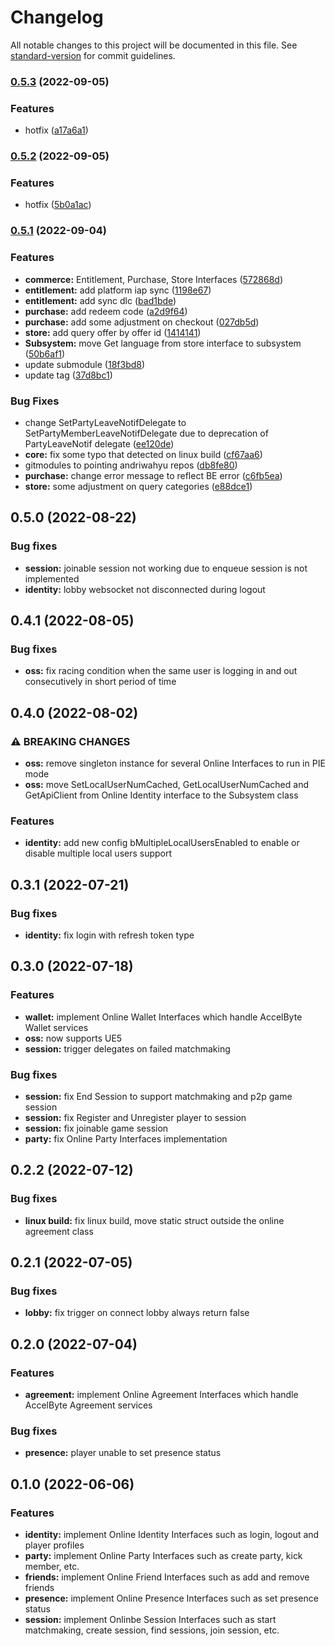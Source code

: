 # Changelog

All notable changes to this project will be documented in this file. See [standard-version](https://github.com/conventional-changelog/standard-version) for commit guidelines.

### [0.5.3](https://bitbucket.org/andriwahyu/justice-ue4-oss/branches/compare/0.5.3%0D0.5.2) (2022-09-05)


### Features

* hotfix ([a17a6a1](https://bitbucket.org/andriwahyu/justice-ue4-oss/commits/a17a6a185eb7b201cce6d5ea96b1c23ee4040c96))

### [0.5.2](https://bitbucket.org/andriwahyu/justice-ue4-oss/branches/compare/0.5.2%0D0.5.1) (2022-09-05)


### Features

* hotfix ([5b0a1ac](https://bitbucket.org/andriwahyu/justice-ue4-oss/commits/5b0a1ac084f47a0a0a177948ba2ee8dff7ee7dc2))

### [0.5.1](https://bitbucket.org/andriwahyu/justice-ue4-oss/branches/compare/0.5.1%0D0.5.0) (2022-09-04)


### Features

* **commerce:** Entitlement, Purchase, Store Interfaces ([572868d](https://bitbucket.org/andriwahyu/justice-ue4-oss/commits/572868dc20d7b9ea5d0f7aec8e51021deeb36366))
* **entitlement:** add platform iap sync ([1198e67](https://bitbucket.org/andriwahyu/justice-ue4-oss/commits/1198e67a1c8b9971640f15e8ee88df638559855d))
* **entitlement:** add sync dlc ([bad1bde](https://bitbucket.org/andriwahyu/justice-ue4-oss/commits/bad1bde1b8a35e131906b282a26cb526d4bf2a86))
* **purchase:** add redeem code ([a2d9f64](https://bitbucket.org/andriwahyu/justice-ue4-oss/commits/a2d9f64573ff5c882280f403bfb69a6ebcd65f30))
* **purchase:** add some adjustment on checkout ([027db5d](https://bitbucket.org/andriwahyu/justice-ue4-oss/commits/027db5d432b09c2f59c96f945e02fcdf7bdeba4e))
* **store:** add query offer by offer id ([1414141](https://bitbucket.org/andriwahyu/justice-ue4-oss/commits/141414114685de9fb5278d8766a5ad2f2fa09c90))
* **Subsystem:** move Get language from store interface to subsystem ([50b6af1](https://bitbucket.org/andriwahyu/justice-ue4-oss/commits/50b6af1e476e54918577c18d469a9d094e724dc7))
* update submodule ([18f3bd8](https://bitbucket.org/andriwahyu/justice-ue4-oss/commits/18f3bd81ff0c54907a89201e1eaaf0b8efef9562))
* update tag ([37d8bc1](https://bitbucket.org/andriwahyu/justice-ue4-oss/commits/37d8bc11a83c71c9e6bbccd20bbd3e5dd5322c0d))


### Bug Fixes

* change SetPartyLeaveNotifDelegate to SetPartyMemberLeaveNotifDelegate due to deprecation of PartyLeaveNotif delegate ([ee120de](https://bitbucket.org/andriwahyu/justice-ue4-oss/commits/ee120deef68862472520861283b2c548516d538c))
* **core:** fix some typo that detected on linux build ([cf67aa6](https://bitbucket.org/andriwahyu/justice-ue4-oss/commits/cf67aa65e17cf1a2b942a6fe5e84f9dce5b99991))
* gitmodules to pointing andriwahyu repos ([db8fe80](https://bitbucket.org/andriwahyu/justice-ue4-oss/commits/db8fe803122e4a5d79bc22536d46a310ef384299))
* **purchase:** change error message to reflect BE error ([c6fb5ea](https://bitbucket.org/andriwahyu/justice-ue4-oss/commits/c6fb5ea0fc0c16d8110e9b9bb23fe44ffe7afda2))
* **store:** some adjustment on query categories ([e88dce1](https://bitbucket.org/andriwahyu/justice-ue4-oss/commits/e88dce13baedfa75ad128ed82010fbedd9015346))

## 0.5.0 (2022-08-22)

### Bug fixes

* **session:** joinable session not working due to enqueue session is not implemented
* **identity:** lobby websocket not disconnected during logout

## 0.4.1 (2022-08-05)

### Bug fixes

* **oss:** fix racing condition when the same user is logging in and out consecutively in short period of time

## 0.4.0 (2022-08-02)

### ⚠ BREAKING CHANGES

* **oss:** remove singleton instance for several Online Interfaces to run in PIE mode
* **oss:** move SetLocalUserNumCached, GetLocalUserNumCached and GetApiClient from Online Identity interface to the Subsystem class 

### Features

* **identity:** add new config bMultipleLocalUsersEnabled to enable or disable multiple local users support

## 0.3.1 (2022-07-21)

### Bug fixes

* **identity:** fix login with refresh token type

## 0.3.0 (2022-07-18)

### Features

* **wallet:** implement Online Wallet Interfaces which handle AccelByte Wallet services
* **oss:** now supports UE5
* **session:** trigger delegates on failed matchmaking

### Bug fixes

* **session:** fix End Session to support matchmaking and p2p game session
* **session:** fix Register and Unregister player to session
* **session:** fix joinable game session
* **party:** fix Online Party Interfaces implementation

## 0.2.2 (2022-07-12)

### Bug fixes

* **linux build:** fix linux build, move static struct outside the online agreement class

## 0.2.1 (2022-07-05)

### Bug fixes

* **lobby:** fix trigger on connect lobby always return false

## 0.2.0 (2022-07-04)

### Features

* **agreement:** implement Online Agreement Interfaces which handle AccelByte Agreement services

### Bug fixes

* **presence:** player unable to set presence status

## 0.1.0 (2022-06-06)

### Features

* **identity:** implement Online Identity Interfaces such as login, logout and player profiles
* **party:** implement Online Party Interfaces such as create party, kick member, etc. 
* **friends:** implement Online Friend Interfaces such as add and remove friends
* **presence:** implement Online Presence Interfaces such as set presence status
* **session:** implement Onlinbe Session Interfaces such as start matchmaking, create session, find sessions, join session, etc. 
